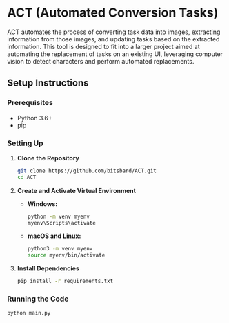 # ACT (Automated Conversion Tasks)

ACT automates the process of converting task data into images, extracting information from those images, and updating tasks based on the extracted information. This tool is designed to fit into a larger project aimed at automating the replacement of tasks on an existing UI, leveraging computer vision to detect characters and perform automated replacements.

## Setup Instructions

### Prerequisites

- Python 3.6+
- pip

### Setting Up

1. **Clone the Repository**

   ```bash
   git clone https://github.com/bitsbard/ACT.git
   cd ACT
   ```

2. **Create and Activate Virtual Environment**

   - **Windows:**

     ```bash
     python -m venv myenv
     myenv\Scripts\activate
     ```

   - **macOS and Linux:**

     ```bash
     python3 -m venv myenv
     source myenv/bin/activate
     ```

3. **Install Dependencies**

   ```bash
   pip install -r requirements.txt
   ```

### Running the Code

```bash
python main.py
```
